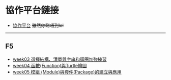 # 協作平台鏈接
- [協作平台](https://sites.google.com/choikou.edu.mo/laikafai07/%E7%AC%AC%E4%B8%80%E6%AE%B5%E8%B3%87%E8%A8%8A%E8%AA%B2%E7%A8%8B)
~~雖然你睇唔到lol~~
---
## F5
- [week03 選擇結構、清單與字串和迴圈加強練習](week03_f5a24)
- [week04 函數(Function)與Turtle繪圖](week04_f5a24)
- [week05 模組 (Module)與套件(Package)的建立與應用](week05_f5a24)
